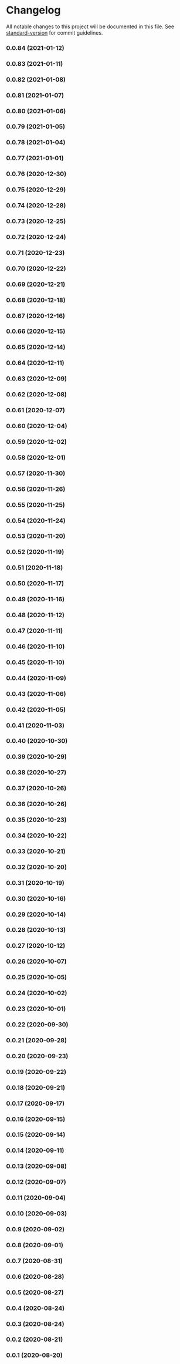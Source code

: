# Changelog

All notable changes to this project will be documented in this file. See [standard-version](https://github.com/conventional-changelog/standard-version) for commit guidelines.

### 0.0.84 (2021-01-12)

### 0.0.83 (2021-01-11)

### 0.0.82 (2021-01-08)

### 0.0.81 (2021-01-07)

### 0.0.80 (2021-01-06)

### 0.0.79 (2021-01-05)

### 0.0.78 (2021-01-04)

### 0.0.77 (2021-01-01)

### 0.0.76 (2020-12-30)

### 0.0.75 (2020-12-29)

### 0.0.74 (2020-12-28)

### 0.0.73 (2020-12-25)

### 0.0.72 (2020-12-24)

### 0.0.71 (2020-12-23)

### 0.0.70 (2020-12-22)

### 0.0.69 (2020-12-21)

### 0.0.68 (2020-12-18)

### 0.0.67 (2020-12-16)

### 0.0.66 (2020-12-15)

### 0.0.65 (2020-12-14)

### 0.0.64 (2020-12-11)

### 0.0.63 (2020-12-09)

### 0.0.62 (2020-12-08)

### 0.0.61 (2020-12-07)

### 0.0.60 (2020-12-04)

### 0.0.59 (2020-12-02)

### 0.0.58 (2020-12-01)

### 0.0.57 (2020-11-30)

### 0.0.56 (2020-11-26)

### 0.0.55 (2020-11-25)

### 0.0.54 (2020-11-24)

### 0.0.53 (2020-11-20)

### 0.0.52 (2020-11-19)

### 0.0.51 (2020-11-18)

### 0.0.50 (2020-11-17)

### 0.0.49 (2020-11-16)

### 0.0.48 (2020-11-12)

### 0.0.47 (2020-11-11)

### 0.0.46 (2020-11-10)

### 0.0.45 (2020-11-10)

### 0.0.44 (2020-11-09)

### 0.0.43 (2020-11-06)

### 0.0.42 (2020-11-05)

### 0.0.41 (2020-11-03)

### 0.0.40 (2020-10-30)

### 0.0.39 (2020-10-29)

### 0.0.38 (2020-10-27)

### 0.0.37 (2020-10-26)

### 0.0.36 (2020-10-26)

### 0.0.35 (2020-10-23)

### 0.0.34 (2020-10-22)

### 0.0.33 (2020-10-21)

### 0.0.32 (2020-10-20)

### 0.0.31 (2020-10-19)

### 0.0.30 (2020-10-16)

### 0.0.29 (2020-10-14)

### 0.0.28 (2020-10-13)

### 0.0.27 (2020-10-12)

### 0.0.26 (2020-10-07)

### 0.0.25 (2020-10-05)

### 0.0.24 (2020-10-02)

### 0.0.23 (2020-10-01)

### 0.0.22 (2020-09-30)

### 0.0.21 (2020-09-28)

### 0.0.20 (2020-09-23)

### 0.0.19 (2020-09-22)

### 0.0.18 (2020-09-21)

### 0.0.17 (2020-09-17)

### 0.0.16 (2020-09-15)

### 0.0.15 (2020-09-14)

### 0.0.14 (2020-09-11)

### 0.0.13 (2020-09-08)

### 0.0.12 (2020-09-07)

### 0.0.11 (2020-09-04)

### 0.0.10 (2020-09-03)

### 0.0.9 (2020-09-02)

### 0.0.8 (2020-09-01)

### 0.0.7 (2020-08-31)

### 0.0.6 (2020-08-28)

### 0.0.5 (2020-08-27)

### 0.0.4 (2020-08-24)

### 0.0.3 (2020-08-24)

### 0.0.2 (2020-08-21)

### 0.0.1 (2020-08-20)
